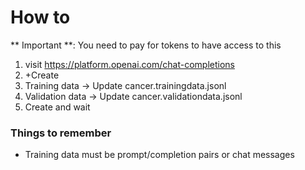 # How to

** Important **: You need to pay for tokens to have access to this

1. visit https://platform.openai.com/chat-completions
1. +Create
1. Training data -> Update cancer.trainingdata.jsonl
1. Validation data -> Update cancer.validationdata.jsonl
1. Create and wait

### Things to remember
* Training data must be prompt/completion pairs or chat messages